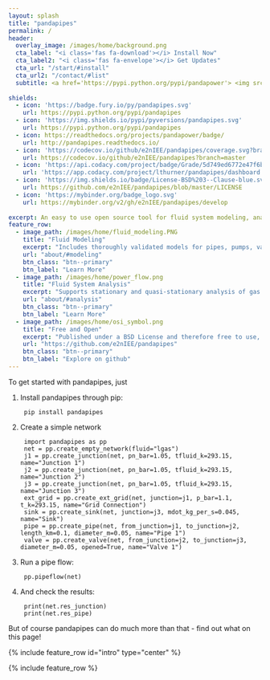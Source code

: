 ```yaml
---
layout: splash
title: "pandapipes"
permalink: /
header:
  overlay_image: /images/home/background.png
  cta_label: "<i class='fas fa-download'></i> Install Now"
  cta_label2: "<i class='fas fa-envelope'></i> Get Updates"
  cta_url: "/start/#install"
  cta_url2: "/contact/#list"
  subtitle: <a href='https://pypi.python.org/pypi/pandapower'> <img src='{{"/images/home/shield_python_versions.svg" | relative_url}}'></a>
  
shields:
  - icon: 'https://badge.fury.io/py/pandapipes.svg'
    url: https://pypi.python.org/pypi/pandapipes
  - icon: 'https://img.shields.io/pypi/pyversions/pandapipes.svg'
    url: https://pypi.python.org/pypi/pandapipes
  - icon: https://readthedocs.org/projects/pandapower/badge/
    url: http://pandapipes.readthedocs.io/
  - icon: 'https://codecov.io/github/e2nIEE/pandapipes/coverage.svg?branch=develop'
    url: https://codecov.io/github/e2nIEE/pandapipes?branch=master
  - icon: 'https://api.codacy.com/project/badge/Grade/5d749ed6772e47f6b84fb9afb83903d3'
    url: 'https://app.codacy.com/project/lthurner/pandapipes/dashboard'
  - icon: 'https://img.shields.io/badge/License-BSD%203--Clause-blue.svg'
    url: https://github.com/e2nIEE/pandapipes/blob/master/LICENSE
  - icon: 'https://mybinder.org/badge_logo.svg'
    url: https://mybinder.org/v2/gh/e2nIEE/pandapipes/develop
    
excerpt: An easy to use open source tool for fluid system modeling, analysis and optimization with a high degree of automation.
feature_row:
  - image_path: /images/home/fluid_modeling.PNG
    title: "Fluid Modeling"
    excerpt: "Includes thoroughly validated models for pipes, pumps, valves and more."
    url: "about/#modeling"
    btn_class: "btn--primary"
    btn_label: "Learn More"
  - image_path: /images/home/power_flow.png
    title: "Fluid System Analysis"
    excerpt: "Supports stationary and quasi-stationary analysis of gas and district heating networks."
    url: "about/#analysis"
    btn_class: "btn--primary"
    btn_label: "Learn More"
  - image_path: /images/home/osi_symbol.png
    title: "Free and Open"
    excerpt: "Published under a BSD License and therefore free to use, modify and share however you want."
    url: "https://github.com/e2nIEE/pandapipes"
    btn_class: "btn--primary"
    btn_label: "Explore on github"
---
```


To get started with pandapipes, just

1. Install pandapipes through pip:

        pip install pandapipes

2. Create a simple network

        import pandapipes as pp
        net = pp.create_empty_network(fluid="lgas") 
        j1 = pp.create_junction(net, pn_bar=1.05, tfluid_k=293.15, name="Junction 1")
        j2 = pp.create_junction(net, pn_bar=1.05, tfluid_k=293.15, name="Junction 2")    
        j3 = pp.create_junction(net, pn_bar=1.05, tfluid_k=293.15, name="Junction 3") 
        ext_grid = pp.create_ext_grid(net, junction=j1, p_bar=1.1, t_k=293.15, name="Grid Connection")
        sink = pp.create_sink(net, junction=j3, mdot_kg_per_s=0.045, name="Sink")
        pipe = pp.create_pipe(net, from_junction=j1, to_junction=j2, length_km=0.1, diameter_m=0.05, name="Pipe 1")
        valve = pp.create_valve(net, from_junction=j2, to_junction=j3, diameter_m=0.05, opened=True, name="Valve 1")
        
3. Run a pipe flow:

        pp.pipeflow(net)
        
4. And check the results:

        print(net.res_junction)
        print(net.res_pipe)

But of course pandapipes can do much more than that - find out what on this page!

{% include feature_row id="intro" type="center" %}
    
{% include feature_row %}
